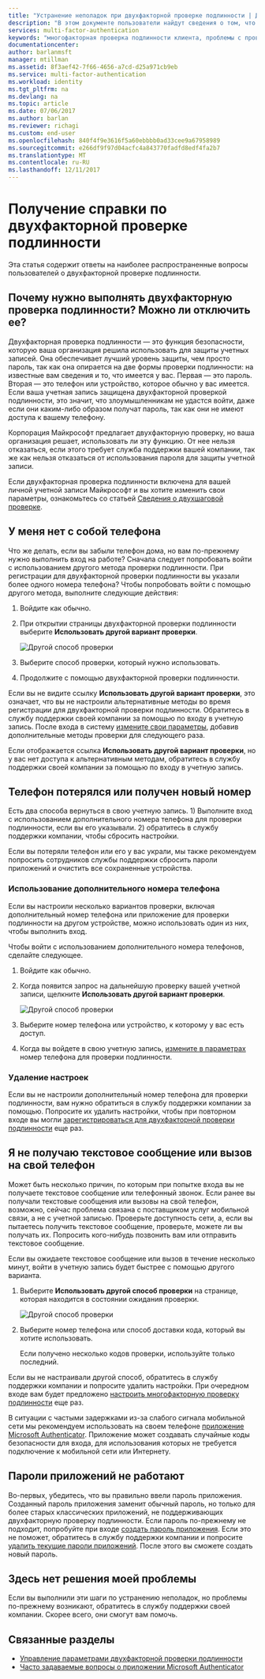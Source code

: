 ```yaml
---
title: "Устранение неполадок при двухфакторной проверке подлинности | Документация Майкрософт"
description: "В этом документе пользователи найдут сведения о том, что следует предпринять в случае возникновения проблем с Многофакторной идентификацией Azure."
services: multi-factor-authentication
keywords: "многофакторная проверка подлинности клиента, проблемы с проверкой подлинности, идентификатор корреляции"
documentationcenter: 
author: barlanmsft
manager: mtillman
ms.assetid: 8f3aef42-7f66-4656-a7cd-d25a971cb9eb
ms.service: multi-factor-authentication
ms.workload: identity
ms.tgt_pltfrm: na
ms.devlang: na
ms.topic: article
ms.date: 07/06/2017
ms.author: barlan
ms.reviewer: richagi
ms.custom: end-user
ms.openlocfilehash: 840f4f9e3616f5a60ebbbb0ad33cee9a67958989
ms.sourcegitcommit: e266df9f97d04acfc4a843770fadfd8edf4fa2b7
ms.translationtype: MT
ms.contentlocale: ru-RU
ms.lasthandoff: 12/11/2017
---
```

# <a name="get-help-with-two-step-verification"></a>Получение справки по двухфакторной проверке подлинности
Эта статья содержит ответы на наиболее распространенные вопросы пользователей о двухфакторной проверке подлинности.

## <a name="why-do-i-have-to-perform-two-step-verification-can-i-turn-it-off"></a>Почему нужно выполнять двухфакторную проверка подлинности? Можно ли отключить ее?

Двухфакторная проверка подлинности — это функция безопасности, которую ваша организация решила использовать для защиты учетных записей. Она обеспечивает лучший уровень защиты, чем просто пароль, так как она опирается на две формы проверки подлинности: на известные вам сведения и то, что имеется у вас. Первая — это пароль. Вторая — это телефон или устройство, которое обычно у вас имеется. Если ваша учетная запись защищена двухфакторной проверкой подлинности, это значит, что злоумышленникам не удастся войти, даже если они каким-либо образом получат пароль, так как они не имеют доступа к вашему телефону.

Корпорация Майкрософт предлагает двухфакторную проверку, но ваша организация решает, использовать ли эту функцию. От нее нельзя отказаться, если этого требует служба поддержки вашей компании, так же как нельзя отказаться от использования пароля для защиты учетной записи.

Если двухфакторная проверка подлинности включена для вашей личной учетной записи Майкрософт и вы хотите изменить свои параметры, ознакомьтесь со статьей [Сведения о двухшаговой проверке](https://support.microsoft.com/help/12408/microsoft-account-about-two-step-verification).

## <a name="i-dont-have-my-phone-with-me-today"></a>У меня нет с собой телефона

Что же делать, если вы забыли телефон дома, но вам по-прежнему нужно выполнить вход на работе? Сначала следует попробовать войти с использованием другого метода проверки подлинности. При регистрации для двухфакторной проверки подлинности вы указали более одного номера телефона? Чтобы попробовать войти с помощью другого метода, выполните следующие действия:

1. Войдите как обычно.
2. При открытии страницы двухфакторной проверки подлинности выберите **Использовать другой вариант проверки**.

   ![Другой способ проверки](./media/multi-factor-authentication-end-user-troubleshoot/diff_option.png)

3. Выберите способ проверки, который нужно использовать.
4. Продолжите с помощью двухфакторной проверки подлинности.

Если вы не видите ссылку **Использовать другой вариант проверки**, это означает, что вы не настроили альтернативные методы во время регистрации для двухфакторной проверки подлинности. Обратитесь в службу поддержки своей компании за помощью по входу в учетную запись. После входа в систему [измените свои параметры](multi-factor-authentication-end-user-manage-settings.md), добавив дополнительные методы проверки для следующего раза.

Если отображается ссылка **Использовать другой вариант проверки**, но у вас нет доступа к альтернативным методам, обратитесь в службу поддержки своей компании за помощью по входу в учетную запись.

## <a name="i-lost-my-phone-or-got-a-new-number"></a>Телефон потерялся или получен новый номер
Есть два способа вернуться в свою учетную запись. 1) Выполните вход с использованием дополнительного номера телефона для проверки подлинности, если вы его указывали. 2) обратитесь в службу поддержки компании, чтобы сбросить настройки.

Если вы потеряли телефон или его у вас украли, мы также рекомендуем попросить сотрудников службы поддержки сбросить пароли приложений и очистить все сохраненные устройства.

### <a name="use-an-alternate-phone-number"></a>Использование дополнительного номера телефона
Если вы настроили несколько вариантов проверки, включая дополнительный номер телефона или приложение для проверки подлинности на другом устройстве, можно использовать один из них, чтобы выполнить вход.

Чтобы войти с использованием дополнительного номера телефонов, сделайте следующее.

1. Войдите как обычно.
2. Когда появится запрос на дальнейшую проверку вашей учетной записи, щелкните **Использовать другой вариант проверки**.

   ![Другой способ проверки](./media/multi-factor-authentication-end-user-troubleshoot/diff_option.png)

3. Выберите номер телефона или устройство, к которому у вас есть доступ.
4. Когда вы войдете в свою учетную запись, [измените в параметрах](multi-factor-authentication-end-user-manage-settings.md) номер телефона для проверки подлинности.

### <a name="clear-your-settings"></a>Удаление настроек
Если вы не настроили дополнительный номер телефона для проверки подлинности, вам нужно обратиться в службу поддержки компании за помощью. Попросите их удалить настройки, чтобы при повторном входе вы могли [зарегистрироваться для двухфакторной проверки подлинности](multi-factor-authentication-end-user-first-time.md) еще раз.

## <a name="i-am-not-receiving-a-text-or-call-on-my-phone"></a>Я не получаю текстовое сообщение или вызов на свой телефон
Может быть несколько причин, по которым при попытке входа вы не получаете текстовое сообщение или телефонный звонок. Если ранее вы получали текстовые сообщения или вызовы на свой телефон, возможно, сейчас проблема связана с поставщиком услуг мобильной связи, а не с учетной записью. Проверьте доступность сети, а, если вы пытаетесь получить текстовое сообщение, проверьте, можете ли вы получать их. Попросить кого-нибудь позвонить вам или отправить текстовое сообщение.

Если вы ожидаете текстовое сообщение или вызов в течение несколько минут, войти в учетную запись будет быстрее с помощью другого варианта.

1. Выберите **Использовать другой способ проверки** на странице, которая находится в состоянии ожидания проверки.

    ![Другой способ проверки](./media/multi-factor-authentication-end-user-troubleshoot/diff_option.png)
2. Выберите номер телефона или способ доставки кода, который вы хотите использовать.

    Если получено несколько кодов проверки, используйте только последний.

Если вы не настраивали другой способ, обратитесь в службу поддержки компании и попросите удалить настройки. При очередном входе вам будет предложено [настроить многофакторную проверку подлинности](multi-factor-authentication-end-user-first-time.md) еще раз.

В ситуации с частыми задержками из-за слабого сигнала мобильной сети мы рекомендуем использовать на своем телефоне [приложение Microsoft Authenticator](microsoft-authenticator-app-how-to.md). Приложение может создавать случайные коды безопасности для входа, для использования которых не требуется подключение к мобильной сети или Интернету.

## <a name="app-passwords-are-not-working"></a>Пароли приложений не работают
Во-первых, убедитесь, что вы правильно ввели пароль приложения. Созданный пароль приложения заменит обычный пароль, но только для более старых классических приложений, не поддерживающих двухфакторную проверку подлинности. Если пароль по-прежнему не подходит, попробуйте при входе [создать пароль приложения](multi-factor-authentication-end-user-app-passwords.md).  Если это не поможет, обратитесь в службу поддержки компании и попросите [удалить текущие пароли приложений](../multi-factor-authentication-manage-users-and-devices.md). После этого вы сможете создать новый пароль.

## <a name="i-didnt-find-an-answer-to-my-problem"></a>Здесь нет решения моей проблемы
Если вы выполнили эти шаги по устранению неполадок, но проблемы по-прежнему возникают, обратитесь в службу поддержки своей компании. Скорее всего, они смогут вам помочь.

## <a name="related-topics"></a>Связанные разделы
* [Управление параметрами двухфакторной проверки подлинности](multi-factor-authentication-end-user-manage-settings.md)  
* [Часто задаваемые вопросы о приложении Microsoft Authenticator](microsoft-authenticator-app-faq.md)
